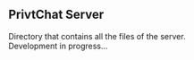 ## PrivtChat Server

Directory that contains all the files of the server. \
Development in progress...
